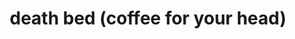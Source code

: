 ---
title: "death bed (coffee for your head)"
artists:
- Powfu
- beabadoobee
layout: music-record
based_on: /music/2017/beabadoobee/Coffee
uploads:
  youtube: jJPMnTXl63E
  spotify: 7eJMfftS33KTjuF7lTsMCx
---